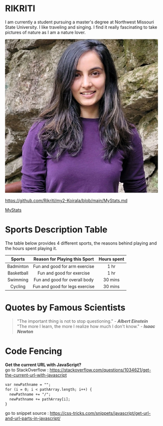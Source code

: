# RIKRITI
I am currently a student pursuing a master's degree at Northwest Missouri State University. I like traveling and singing. I find it really fascinating to take pictures of nature as I am a nature lover. 

![myimg](https://github.com/Rikriti/my2-Koirala/blob/main/image/img.jpg)

<https://github.com/Rikriti/my2-Koirala/blob/main/MyStats.md>

[MyStats](https://github.com/Rikriti/my2-Koirala/blob/main/MyStats.md)

# Sports Description Table

The table below provides 4 different sports, the reasons behind playing and the hours spent playing it.

| Sports | Reason for Playing this Sport    | Hours spent    |
| :----: | :------------------------------: | :-------------: |
| Badminton | Fun and good for arm exercise  | 1 hr  |
| Basketball | Fun and good for exercise  | 1 hr |
| Swimming | Fun and good for overall body  | 30 mins  |
| Cycling | Fun and good for legs exercise  | 30 mins  |

# Quotes by Famous Scientists
> "The important thing is not to stop questioning." - ***Albert Einstein*** <br/>
> "The more I learn, the more I realize how much I don't know." - ***Isaac Newton***

# Code Fencing 
**Get the current URL with JavaScript?** </br>
go to StackOverflow : <https://stackoverflow.com/questions/1034621/get-the-current-url-with-javascript>

```
var newPathname = "";
for (i = 0; i < pathArray.length; i++) {
  newPathname += "/";
  newPathname += pathArray[i];
}
```

go to snippet source : <https://css-tricks.com/snippets/javascript/get-url-and-url-parts-in-javascript/>




